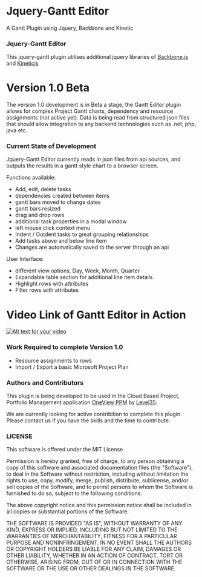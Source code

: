 Jquery-Gantt Editor
============

A Gantt Plugin using Jquery, Backbone and Kinetic

### Jquery-Gantt Editor
This jquery-gantt plugin utilises additional jquery libraries of [Backbone.js](http://backbonejs.org/) and [Kineticjs](http://kineticjs.com/)

# Version 1.0 Beta

The version 1.0 development is in Beta a stage, the Gantt Editor plugin allows for complex Project Gantt charts, dependency and resource assignments (not active yet). Data is being read from structured json files that should allow integration to any backend technologies such as .net, php, java etc.

### Current State of Development
Jquery-Gantt Editor currently reads in json files from api sources, and outputs the results in a gantt style chart to a browser screen. 

Functions available:
*  Add, edit, delete tasks
*  dependencies created between items
*  gantt bars moved to change dates
*  gantt bars resized
*  drag and drop rows
*  additional task properties in a modal window
*  left mouse click context menu
*  Indent / Outdent tasks to great grouping relationships
*  Add tasks above and below line item 
*  Changes are automatically saved to the server through an api 

User Interface:
*  different view options, Day, Week, Month, Quarter
*  Expandable table section for additional line item details
*  Highlight rows with attributes
*  Filter rows with attributes

# Video Link of Gantt Editor in Action
[![Alt text for your video](http://img.youtube.com/vi/2EzHS1TR2v0/0.jpg)](http://www.youtube.com/watch?v=2EzHS1TR2v0)

### Work Required to complete Version 1.0
* Resource assignments to rows
* Import / Export a basic Microsoft Project Plan

### Authors and Contributors
This plugin is being developed to be used in the Cloud Based Project, Portfolio Management application <a href="https://demo.oneviewapps.com" target="_blank">OneView PPM</a> by <a href="http://www.level35.net" target="_blank">Level35</a>.

We are currently looking for active contribition to complete this plugin. Please contact us if you have the skills and the time to contribute.

### LICENSE

This software is offered under the MIT License

Permission is hereby granted, free of charge, to any person obtaining a copy
of this software and associated documentation files (the "Software"), to deal
in the Software without restriction, including without limitation the rights
to use, copy, modify, merge, publish, distribute, sublicense, and/or sell
copies of the Software, and to permit persons to whom the Software is
furnished to do so, subject to the following conditions:

The above copyright notice and this permission notice shall be included in
all copies or substantial portions of the Software.

THE SOFTWARE IS PROVIDED "AS IS", WITHOUT WARRANTY OF ANY KIND, EXPRESS OR
IMPLIED, INCLUDING BUT NOT LIMITED TO THE WARRANTIES OF MERCHANTABILITY,
FITNESS FOR A PARTICULAR PURPOSE AND NONINFRINGEMENT. IN NO EVENT SHALL THE
AUTHORS OR COPYRIGHT HOLDERS BE LIABLE FOR ANY CLAIM, DAMAGES OR OTHER
LIABILITY, WHETHER IN AN ACTION OF CONTRACT, TORT OR OTHERWISE, ARISING FROM,
OUT OF OR IN CONNECTION WITH THE SOFTWARE OR THE USE OR OTHER DEALINGS IN
THE SOFTWARE.
